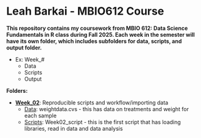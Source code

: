 # Leah Barkai - MBIO612 Course

**This repository contains my coursework from MBIO 612: Data Science Fundamentals in R class during Fall 2025. Each week in the semester will have its own folder, which includes subfolders for data, scripts, and output folder.** 

   - Ex: Week_#
      * Data
      * Scripts
      * Output

**Folders:**

* [**Week_02**](https://github.com/OCN-682-UH/Barkai/tree/365a673e96078ac53b3a2ff961efab0241146056/Week_02): Reproducible scripts and workflow/importing data
  * [Data](https://github.com/OCN-682-UH/Barkai/tree/365a673e96078ac53b3a2ff961efab0241146056/Week_02/Data): weightdata.cvs - this has data on treatments and weight for each sample
  * [Scripts](https://github.com/OCN-682-UH/Barkai/tree/365a673e96078ac53b3a2ff961efab0241146056/Week_02/Scripts): Week02_script - this is the first script that has loading libraries, read in data and data analysis
